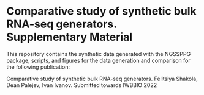 # Comparative study of synthetic bulk RNA-seq generators. Supplementary Material


This repository contains the synthetic data generated with the NGSSPPG package, scripts, and figures for the data generation and comparison for the following publication:

Comparative study of synthetic bulk RNA-seq generators. Felitsiya Shakola, Dean Palejev, Ivan Ivanov. Submitted towards IWBBIO 2022


